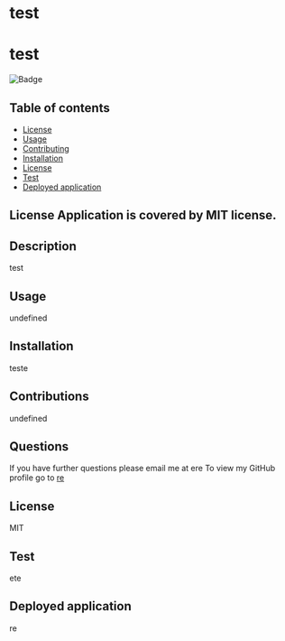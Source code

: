 
  # test
  # test
  ![Badge](https://img.shields.io/badge/License-MIT-red.svg)
## Table of contents
- [License](#lic)
- [Usage](#usage)
- [Contributing](#contributing)
- [Installation](#installation)
- [License](#license)  
- [Test](#test)
- [Deployed application](#deployed)
## License Application is covered by MIT license.
## Description
test
## Usage
undefined
## Installation
teste
## Contributions
undefined
 
## Questions
If you have further questions please email me at ere
To view my GitHub profile go to [re](https://github.com/re)
## License
MIT
## Test
ete
## Deployed application
re
